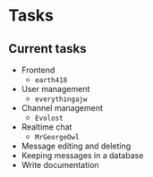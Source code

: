 # Tasks

## Current tasks

- Frontend
  - `earth418`
- User management
  - `everythingajw`
- Channel management
  - `Evolost`
- Realtime chat
  - `MrGeorgeOwl`
- Message editing and deleting
- Keeping messages in a database
- Write documentation
